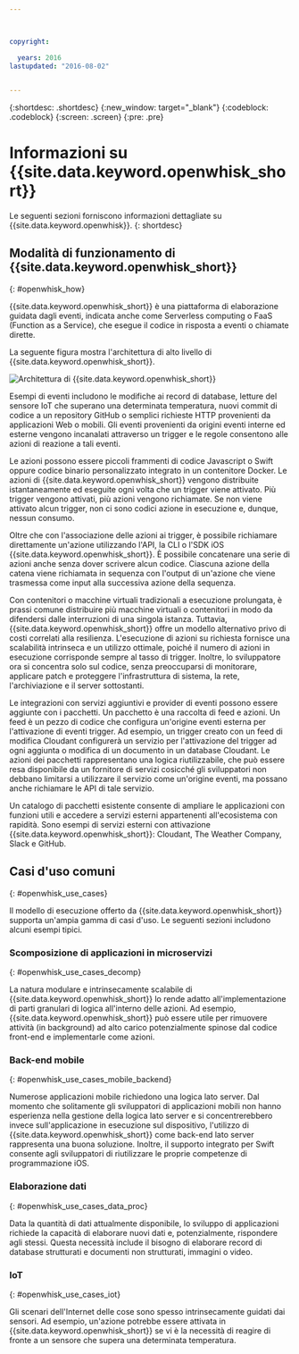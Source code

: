 ```yaml
---

 

copyright:

  years: 2016
lastupdated: "2016-08-02"
 

---
```


{:shortdesc: .shortdesc}
{:new_window: target="_blank"}
{:codeblock: .codeblock}
{:screen: .screen}
{:pre: .pre}

# Informazioni su {{site.data.keyword.openwhisk_short}}

Le seguenti sezioni forniscono informazioni dettagliate su {{site.data.keyword.openwhisk}}.
{: shortdesc}

## Modalità di funzionamento di {{site.data.keyword.openwhisk_short}}
{: #openwhisk_how}

{{site.data.keyword.openwhisk_short}} è una piattaforma di elaborazione guidata dagli eventi, indicata anche come Serverless computing o FaaS (Function as a Service), che esegue il codice in risposta a eventi o chiamate dirette.

La seguente figura mostra l'architettura di alto livello di {{site.data.keyword.openwhisk_short}}.

![Architettura di {{site.data.keyword.openwhisk_short}}](OpenWhisk.png)

Esempi di eventi includono le modifiche ai record di database, letture del sensore IoT che superano una determinata temperatura, nuovi commit di codice a un repository GitHub o semplici richieste HTTP provenienti da applicazioni Web o mobili. Gli eventi provenienti da origini eventi interne ed esterne vengono incanalati attraverso un trigger e le regole consentono alle azioni di reazione a tali eventi.

Le azioni possono essere piccoli frammenti di codice Javascript o Swift oppure codice binario personalizzato integrato in un contenitore Docker. Le azioni di {{site.data.keyword.openwhisk_short}} vengono distribuite istantaneamente ed eseguite ogni volta che un trigger viene attivato. Più trigger vengono attivati, più azioni vengono richiamate. Se non viene attivato alcun trigger, non ci sono codici azione in esecuzione e, dunque, nessun consumo.

Oltre che con l'associazione delle azioni ai trigger, è possibile richiamare direttamente un'azione utilizzando l'API, la CLI o l'SDK iOS {{site.data.keyword.openwhisk_short}}. È possibile concatenare una serie di azioni anche senza dover scrivere alcun codice. Ciascuna azione della catena viene richiamata in sequenza con l'output di un'azione che viene trasmessa come input alla successiva azione della sequenza.

Con contenitori o macchine virtuali tradizionali a esecuzione prolungata, è prassi comune distribuire più macchine virtuali o contenitori in modo da difendersi dalle interruzioni di una singola istanza. Tuttavia, {{site.data.keyword.openwhisk_short}} offre un modello alternativo privo di costi correlati alla resilienza. L'esecuzione di azioni su richiesta fornisce una scalabilità intrinseca e un utilizzo ottimale, poiché il numero di azioni in esecuzione corrisponde sempre al tasso di trigger. Inoltre, lo sviluppatore ora si concentra solo sul codice, senza preoccuparsi di monitorare, applicare patch e proteggere l'infrastruttura di sistema, la rete, l'archiviazione e il server sottostanti.

Le integrazioni con servizi aggiuntivi e provider di eventi possono essere aggiunte con i pacchetti. Un pacchetto è una raccolta di feed e azioni. Un feed è un pezzo di codice che configura un'origine eventi esterna per l'attivazione di eventi trigger. Ad esempio, un trigger creato con un feed di modifica Cloudant configurerà un servizio per l'attivazione del trigger ad ogni aggiunta o modifica di un documento in un database Cloudant. Le azioni dei pacchetti rappresentano una logica riutilizzabile, che può essere resa disponibile da un fornitore di servizi cosicché gli sviluppatori non debbano limitarsi a utilizzare il servizio come un'origine eventi, ma possano anche richiamare le API di tale servizio.

Un catalogo di pacchetti esistente consente di ampliare le applicazioni con funzioni utili e accedere a servizi esterni appartenenti all'ecosistema con rapidità. Sono esempi di servizi esterni con attivazione {{site.data.keyword.openwhisk_short}}: Cloudant, The Weather Company, Slack e GitHub.


## Casi d'uso comuni
{: #openwhisk_use_cases}

Il modello di esecuzione offerto da {{site.data.keyword.openwhisk_short}} supporta un'ampia gamma di casi d'uso. Le seguenti sezioni includono alcuni esempi tipici.

### Scomposizione di applicazioni in microservizi
{: #openwhisk_use_cases_decomp}

La natura modulare e intrinsecamente scalabile di {{site.data.keyword.openwhisk_short}} lo rende adatto all'implementazione di parti granulari di logica all'interno delle azioni. Ad esempio, {{site.data.keyword.openwhisk_short}} può essere utile per rimuovere attività (in background) ad alto carico potenzialmente spinose dal codice front-end e implementarle come azioni.

### Back-end mobile
{: #openwhisk_use_cases_mobile_backend}

Numerose applicazioni mobile richiedono una logica lato server. Dal momento che solitamente gli sviluppatori di applicazioni mobili non hanno esperienza nella gestione della logica lato server e si concentrerebbero invece sull'applicazione in esecuzione sul dispositivo, l'utilizzo di {{site.data.keyword.openwhisk_short}} come back-end lato server rappresenta una buona soluzione. Inoltre, il supporto integrato per Swift consente agli sviluppatori di riutilizzare le proprie competenze di programmazione iOS.

### Elaborazione dati
{: #openwhisk_use_cases_data_proc}

Data la quantità di dati attualmente disponibile, lo sviluppo di applicazioni richiede la capacità di elaborare nuovi dati e, potenzialmente, rispondere agli stessi. Questa necessità include il bisogno di elaborare record di database strutturati e documenti non strutturati, immagini o video.

### IoT
{: #openwhisk_use_cases_iot}

Gli scenari dell'Internet delle cose sono spesso intrinsecamente guidati dai sensori. Ad esempio, un'azione potrebbe essere attivata in {{site.data.keyword.openwhisk_short}} se vi è la necessità di reagire di fronte a un sensore che supera una determinata temperatura.
